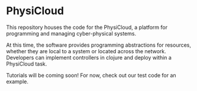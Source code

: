 PhysiCloud
==========

This repository houses the code for the PhysiCloud, a platform for programming and managing cyber-physical systems.

At this time, the software provides programming abstractions for resources, whether they are local to a system or located across the network. Developers can implement controllers in clojure and deploy within a PhysiCloud task.

Tutorials will be coming soon! For now, check out our test code for an example.
